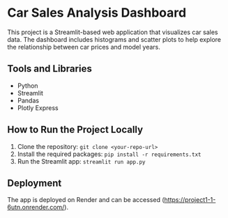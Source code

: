 # Car Sales Analysis Dashboard

This project is a Streamlit-based web application that visualizes car sales data. The dashboard includes histograms and scatter plots to help explore the relationship between car prices and model years.

## Tools and Libraries
- Python
- Streamlit
- Pandas
- Plotly Express

## How to Run the Project Locally
1. Clone the repository: `git clone <your-repo-url>`
2. Install the required packages: `pip install -r requirements.txt`
3. Run the Streamlit app: `streamlit run app.py`

## Deployment
The app is deployed on Render and can be accessed (https://project1-1-6utn.onrender.com/).
